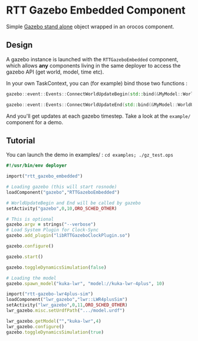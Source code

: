 # RTT Gazebo Embedded Component

Simple [Gazebo stand alone](https://bitbucket.org/osrf/gazebo/src/d3b06088be22a15a25025a952414bffb8ff6aa2b/examples/stand_alone/custom_main/?at=default) object wrapped in an orocos component.

## Design

A gazebo instance is launched with the ```RTTGazeboEmbedded``` component, which allows **any** components living in the same deployer to access the gazebo API (get world, model, time etc).

In your own TaskContext, you can (for example) bind those two functions :

```cpp
gazebo::event::Events::ConnectWorldUpdateBegin(std::bind(&MyModel::WorldUpdateBegin,this));

gazebo::event::Events::ConnectWorldUpdateEnd(std::bind(&MyModel::WorldUpdateEnd,this));
```

And you'll get updates at each gazebo timestep. Take a look at the ```example/``` component for a demo.

## Tutorial

You can launch the demo in examples/ : ```cd examples; ./gz_test.ops```

```ruby
#!/usr/bin/env deployer

import("rtt_gazebo_embedded")

# Loading gazebo (this will start rosnode)
loadComponent("gazebo","RTTGazeboEmbedded")

# WorldUpdateBegin and End will be called by gazebo
setActivity("gazebo",0,10,ORO_SCHED_OTHER)

# This is optional
gazebo.argv = strings("--verbose")
# Load System Plugin for Clock-Sync
gazebo.add_plugin("libRTTGazeboClockPlugin.so")

gazebo.configure()

gazebo.start()

gazebo.toggleDynamicsSimulation(false)

# Loading the model
gazebo.spawn_model("kuka-lwr", "model://kuka-lwr-4plus", 10)

import("rtt-gazebo-lwr4plus-sim")
loadComponent("lwr_gazebo","lwr::LWR4plusSim")
setActivity("lwr_gazebo",0,11,ORO_SCHED_OTHER)
lwr_gazebo.misc.setUrdfPath(".../model.urdf")

lwr_gazebo.getModel("","kuka-lwr",4)
lwr_gazebo.configure()
gazebo.toggleDynamicsSimulation(true)

```
